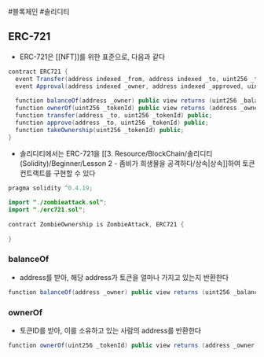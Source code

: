 ---
---

#블록체인 #솔리디티 
## ERC-721
+ ERC-721은 [[NFT]]를 위한 표준으로, 다음과 같다
```Java
contract ERC721 {  
  event Transfer(address indexed _from, address indexed _to, uint256 _tokenId);  
  event Approval(address indexed _owner, address indexed _approved, uint256 _tokenId);  
  
  function balanceOf(address _owner) public view returns (uint256 _balance);  
  function ownerOf(uint256 _tokenId) public view returns (address _owner);  
  function transfer(address _to, uint256 _tokenId) public;  
  function approve(address _to, uint256 _tokenId) public;  
  function takeOwnership(uint256 _tokenId) public;  
}
```

+ 솔리디티에서는 ERC-721을 [[3. Resource/BlockChain/솔리디티(Solidity)/Beginner/Lesson 2 - 좀비가 희생물을 공격하다/상속|상속]]하여 토큰 컨트랙트를 구현할 수 있다
```Java
pragma solidity ^0.4.19;  
  
import "./zombieattack.sol";  
import "./erc721.sol";  
  
contract ZombieOwnership is ZombieAttack, ERC721 {  
  
}
```

### balanceOf
+ address를 받아, 해당 address가 토큰을 얼마나 가지고 있는지 반환한다
```Java
function balanceOf(address _owner) public view returns (uint256 _balance);
```

### ownerOf
+ 토큰ID를 받아, 이를 소유하고 있는 사람의 address를 반환한다
```Java
function ownerOf(uint256 _tokenId) public view returns (address _owner);
```